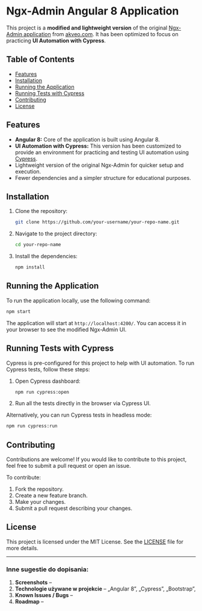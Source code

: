 # Ngx-Admin Angular 8 Application

This project is a **modified and lightweight version** of the original [Ngx-Admin application](https://github.com/akveo/ngx-admin) from [akveo.com](https://akveo.com). It has been optimized to focus on practicing **UI Automation with Cypress**.

## Table of Contents

- [Features](#features)
- [Installation](#installation)
- [Running the Application](#running-the-application)
- [Running Tests with Cypress](#running-tests-with-cypress)
- [Contributing](#contributing)
- [License](#license)

## Features

- **Angular 8:** Core of the application is built using Angular 8.
- **UI Automation with Cypress:** This version has been customized to provide an environment for practicing and testing UI automation using [Cypress](https://www.cypress.io/).
- Lightweight version of the original Ngx-Admin for quicker setup and execution.
- Fewer dependencies and a simpler structure for educational purposes.

## Installation

1. Clone the repository:
   ```bash
   git clone https://github.com/your-username/your-repo-name.git
   ```
2. Navigate to the project directory:
   ```bash
   cd your-repo-name
   ```
3. Install the dependencies:
   ```bash
   npm install
   ```

## Running the Application

To run the application locally, use the following command:

```bash
npm start
```

The application will start at `http://localhost:4200/`. You can access it in your browser to see the modified Ngx-Admin UI.

## Running Tests with Cypress

Cypress is pre-configured for this project to help with UI automation. To run Cypress tests, follow these steps:

1. Open Cypress dashboard:
   ```bash
   npm run cypress:open
   ```
2. Run all the tests directly in the browser via Cypress UI.

Alternatively, you can run Cypress tests in headless mode:

```bash
npm run cypress:run
```

## Contributing

Contributions are welcome! If you would like to contribute to this project, feel free to submit a pull request or open an issue.

To contribute:
1. Fork the repository.
2. Create a new feature branch.
3. Make your changes.
4. Submit a pull request describing your changes.

## License

This project is licensed under the MIT License. See the [LICENSE](LICENSE) file for more details.

---

### Inne sugestie do dopisania:

1. **Screenshots** – 
2. **Technologie używane w projekcie** –  „Angular 8”, „Cypress”, „Bootstrap”,
3. **Known Issues / Bugs** – 
4. **Roadmap** – 
